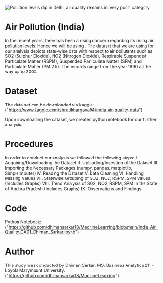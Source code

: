 
![Pollution levels dip in Delhi, air quality remains in 'very poor' category](https://aniportalimages.s3.amazonaws.com/media/details/air_pollution_14_novrbgtg.jpg)


# Air Pollution (India)

In the recent years, there has been a rising concern regarding its rising air pollution levels. Hence we will be using . The dataset that we are using for our analysis depicts state-wise data with respect to air pollutants such as SO2 (Sulphur Dioxide), NO2 (Nitrogen Dioxide), Respirable Suspended Particulate Matter (RSPM), Suspended Particulate Matter (SPM) and Particulate Matter (PM 2.5). The records range from the year 1990 all the way up to 2005.


# Dataset

The data set can be downloaded via kaggle: ("https://www.kaggle.com/shrutibhargava94/india-air-quality-data")

Upon downloading the dataset, we created python notebook for our further analysis.


# Procedures

In order to conduct our analysis we followed the following steps:
I. Acquiring/Downloading the Dataset
II. Uploading/Ingestion of the Dataset
III. Importing the Necessary Packages (numpy, pandas, matplotlib, SimpleImputer)
IV. Reading the Dataset
V. Data Cleaning
VI. Handling Missing Values
VII. Statewise Grouping of SO2, NO2, RSPM, SPM values (Includes Graphs)
VIII. Trend Analysis of SO2, NO2, RSPM, SPM in the State of Andhra Pradesh (Includes Graphs)
IX. Observations and Findings

# Code

Python Notebook: ("https://github.com/dhimansarkar18/MachineLearning/blob/main/India_Air_Quality_CA01_Dhiman_Sarkar.ipynb")

# Author

This study was conducted by Dhiman Sarkar, MS. Business Analytics 21' - Loyola Marymount University.
("https://github.com/dhimansarkar18/MachineLearning")
